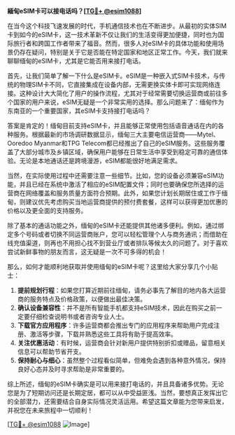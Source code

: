 **緬甸eSIM卡可以接电话吗？[[TG💪+ @esim1088](https://t.me/s/esim1088)]**

在当今这个科技飞速发展的时代，手机通信技术也在不断进步。从最初的实体SIM卡到如今的eSIM卡，这一技术革新不仅让我们的生活变得更加便捷，同时也为国际旅行者和跨国工作者带来了福音。然而，很多人对eSIM卡的具体功能和使用场景仍存在疑问，特别是关于它是否能在特定国家和地区正常工作。今天，我们就来聊聊缅甸的eSIM卡，尤其是它能否用来接打电话。

首先，让我们简单了解一下什么是eSIM卡。eSIM是一种嵌入式SIM卡技术，与传统的物理SIM卡不同，它直接集成在设备内部，无需更换实体卡即可实现网络连接。这种设计大大简化了用户的操作流程，尤其对于经常需要切换运营商或前往多个国家的用户来说，eSIM无疑是一个非常实用的选择。那么问题来了：缅甸作为东南亚的一个重要国家，其eSIM卡支持接打电话吗？

答案是肯定的！缅甸目前支持eSIM卡，并且能够正常使用包括语音通话在内的各种服务。根据最新的市场调研数据显示，缅甸三大主要电信运营商——Mytel、Ooredoo Myanmar和TPG Telecom都已经推出了自己的eSIM服务。这些服务覆盖了大部分城市及乡镇区域，确保用户能够在日常生活中享受到稳定可靠的通信体验。无论是本地通话还是跨境漫游，eSIM都能很好地满足需求。

当然，在实际使用过程中还需要注意一些细节。比如，您的设备必须兼容eSIM功能，并且已经在系统中激活了相应的eSIM配置文件；同时也要确保您所选择的运营商在网络覆盖和服务质量方面符合预期。此外，如果您计划长期居住或工作于缅甸，则建议优先考虑购买当地运营商提供的预付费套餐，这样可以获得更加优惠的价格以及更全面的支持服务。

除了基本的通话功能之外，缅甸的eSIM卡还能提供其他诸多便利。例如，通过绑定多个号码或者切换不同运营商账户，您可以轻松管理个人与商务通讯；而借助在线充值渠道，则再也不用担心找不到营业厅或者排队等候太久的问题了。对于喜欢尝试新鲜事物的朋友而言，这无疑是一次不可多得的机会！

那么，如何才能顺利地获取并使用缅甸的eSIM卡呢？这里给大家分享几个小贴士：

1. **提前规划行程**：如果您打算近期前往缅甸，请务必事先了解目的地内各大运营商的服务特点及价格政策，以便做出最佳决策。
2. **确认设备兼容性**：并不是所有智能手机都支持eSIM技术，因此在购买之前一定要仔细检查说明书或者咨询专业人士。
3. **下载官方应用程序**：许多运营商都会推出专门的应用程序来帮助用户完成注册、激活等步骤，下载并熟悉这些工具将有助于提高效率。
4. **关注优惠活动**：有时候，运营商会针对新用户提供特别折扣或赠品，留意相关信息可以帮助节省开支。
5. **保持耐心与细心**：虽然整个过程看似简单，但难免会遇到各种意外情况，保持良好心态并及时寻求帮助是非常重要的。

综上所述，缅甸的eSIM卡确实是可以用来接打电话的，并且具备诸多优势。无论您是为了短期访问还是长期定居，都可以从中受益匪浅。当然，要想真正发挥出它的全部潜力，还需要结合自身实际情况灵活运用。希望这篇文章能为您带来启发，并祝您在未来旅程中一切顺利！

[[TG💪+ @esim1088](https://t.me/s/esim1088) ![Image](https://i.postimg.cc/4NQfJmqS/Snipaste-2025-05-13-00-14-12.png)]